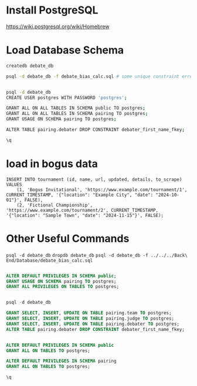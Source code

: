 # Install PostgreSQL

https://wiki.postgresql.org/wiki/Homebrew

# Load Database Schema

```bash
createdb debate_db

psql -d debate_db -f debate_bias_calc.sql # some unique constraint error are fine here


psql -d debate_db
CREATE USER postgres WITH PASSWORD 'postgres';

GRANT ALL ON ALL TABLES IN SCHEMA public TO postgres;
GRANT ALL ON ALL TABLES IN SCHEMA pairing TO postgres;
GRANT USAGE ON SCHEMA pairing TO postgres;

ALTER TABLE pairing.debater DROP CONSTRAINT debater_first_name_fkey;

\q


```

# load in bogus data

```psql
INSERT INTO tournament (id, name, url, updated, details, to_scrape)
VALUES
    (1, 'Bogus Invitational', 'https://www.example.com/tournament/1', CURRENT_TIMESTAMP, '{"location": "Example City", "date": "2024-10-01"}', FALSE),
    (2, 'Fictional Championship', 'https://www.example.com/tournament/2', CURRENT_TIMESTAMP, '{"location": "Sample Town", "date": "2024-11-15"}', FALSE);
```

# Other Useful Commands
`psql -d debate_db`
`dropdb debate_db`
`psql -d debate_db -f ../../../Back\ End/Database/debate_bias_calc.sql`

```sql

ALTER DEFAULT PRIVILEGES IN SCHEMA public;
GRANT USAGE ON SCHEMA pairing TO postgres;
GRANT ALL PRIVILEGES ON TABLES TO postgres;


psql -d debate_db

GRANT SELECT, INSERT, UPDATE ON TABLE pairing.team TO postgres;
GRANT SELECT, INSERT, UPDATE ON TABLE pairing.judge TO postgres;
GRANT SELECT, INSERT, UPDATE ON TABLE pairing.debater TO postgres;
ALTER TABLE pairing.debater DROP CONSTRAINT debater_first_name_fkey;


ALTER DEFAULT PRIVILEGES IN SCHEMA public
GRANT ALL ON TABLES TO postgres;

ALTER DEFAULT PRIVILEGES IN SCHEMA pairing
GRANT ALL ON TABLES TO postgres;

\q
```
